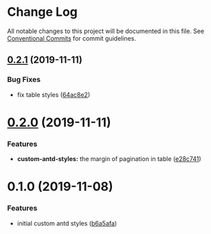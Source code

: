# Change Log

All notable changes to this project will be documented in this file.
See [Conventional Commits](https://conventionalcommits.org) for commit guidelines.

## [0.2.1](https://git.easyops.local/anyclouds/next-libs/compare/@libs/custom-antd-styles@0.2.0...@libs/custom-antd-styles@0.2.1) (2019-11-11)

### Bug Fixes

- fix table styles ([64ac8e2](https://git.easyops.local/anyclouds/next-libs/commits/64ac8e2))

# [0.2.0](https://git.easyops.local/anyclouds/next-libs/compare/@libs/custom-antd-styles@0.1.0...@libs/custom-antd-styles@0.2.0) (2019-11-11)

### Features

- **custom-antd-styles:** the margin of pagination in table ([e28c741](https://git.easyops.local/anyclouds/next-libs/commits/e28c741))

# 0.1.0 (2019-11-08)

### Features

- initial custom antd styles ([b6a5afa](https://git.easyops.local/anyclouds/next-libs/commits/b6a5afa))
